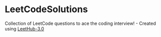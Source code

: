 # LeetCodeSolutions
Collection of LeetCode questions to ace the coding interview! - Created using [LeetHub-3.0](https://github.com/raphaelheinz/LeetHub-3.0)
